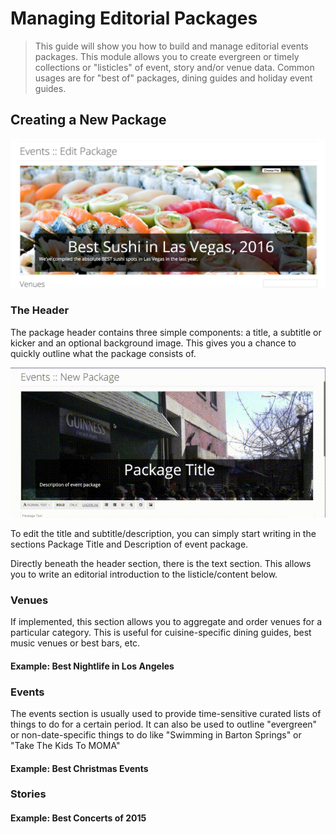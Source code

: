 # Managing Editorial Packages
> This guide will show you how to build and manage editorial events packages.  This module allows you to create evergreen or timely collections or "listicles" of event, story and/or venue data.  Common usages are for "best of" packages, dining guides and holiday event guides.

## Creating a New Package
![Modifying Basic Package Data](img/events_packages_header.png)
### The Header
The package header contains three simple components: a title, a subtitle or kicker and an optional background image.  This gives you a chance to quickly outline what the package consists of.

![Changing Header Details](img/event_packages_edit-header.gif)

To edit the title and subtitle/description, you can simply start writing in the sections Package Title and Description of event package.

Directly beneath the header section, there is the text section. This allows you to write an editorial introduction to the listicle/content below.

### Venues
If implemented, this section allows you to aggregate and order venues for a particular category.  This is useful for cuisine-specific dining guides, best music venues or best bars, etc.

#### Example: Best Nightlife in Los Angeles

### Events
The events section is usually used to provide time-sensitive curated lists of things to do for a certain period.  It can also be used to outline "evergreen" or non-date-specific things to do like "Swimming in Barton Springs" or "Take The Kids To MOMA"

#### Example: Best Christmas Events

### Stories

#### Example: Best Concerts of 2015